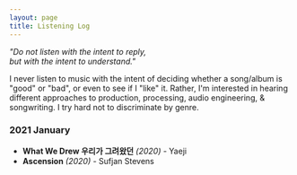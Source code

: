 ```yaml
---
layout: page
title: Listening Log
---
```


<i>"Do not listen with the intent to reply,
<br/>but with the intent to understand."</i>

I never listen to music with the intent of deciding whether a song/album is "good" or "bad", or even to see if I "like" it. Rather, I'm interested in hearing different approaches to production, processing, audio engineering, & songwriting. I try hard not to discriminate by genre.

### 2021 January
- **What We Drew 우리가 그려왔던** _(2020)_ - Yaeji
- **Ascension** _(2020)_ - Sufjan Stevens

